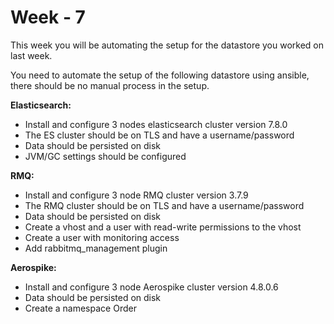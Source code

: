 # Week - 7

This week you will be automating the setup for the datastore you worked on last week.

You need to automate the setup of the following datastore using ansible, there should be no manual process in the setup.

**Elasticsearch:**

- Install and configure 3 nodes elasticsearch cluster version 7.8.0
- The ES cluster should be on TLS and have a username/password
- Data should be persisted on disk
- JVM/GC settings should be configured

**RMQ:**

- Install and configure 3 node RMQ cluster version 3.7.9
- The RMQ cluster should be on TLS and have a username/password
- Data should be persisted on disk
- Create a vhost and a user with read-write permissions to the vhost
- Create a user with monitoring access
- Add rabbitmq_management plugin

**Aerospike:**

- Install and configure 3 node Aerospike cluster version 4.8.0.6
- Data should be persisted on disk
- Create a namespace Order
